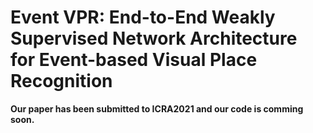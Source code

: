 # Event VPR: End-to-End Weakly Supervised Network Architecture for Event-based Visual Place Recognition

**Our paper has been submitted to ICRA2021 and our code is comming soon.**
